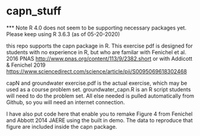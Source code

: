 # capn_stuff

*** Note R 4.0 does not seem to be supporting necessary packages yet. Please keep using R 3.6.3 (as of 05-20-2020)

this repo supports the capn package in R.
This exercise pdf is designed for students with no experience in R, but who are familar with Fenichel et al. 2016 PNAS http://www.pnas.org/content/113/9/2382.short or with Addicott & Fenichel 2019 https://www.sciencedirect.com/science/article/pii/S0095069618302468

capN and groundwater exercise.pdf is the actual exercise, which may be used as a course problem set.
groundwater_capn.R is an R script students will need to do the problem set.
All else needed is pulled automatically from Github, so you will need an internet connection.

I have also put code here that enable you to remake Figure 4 from Fenichel and Abbott 2014 JAERE using the built in demo. The data to reproduce that figure are included inside the capn package. 

